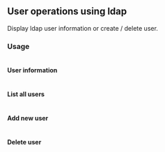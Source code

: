 ## User operations using ldap

Display ldap user information or create / delete user.

### Usage

```
```
#### User information

```
```

#### List all users
```
```

#### Add new user

```
```

#### Delete user

```
```
